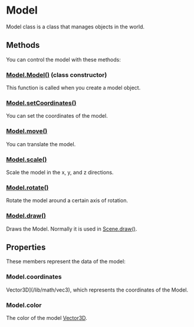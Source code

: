 # Model

 Model class is a class that manages objects in the world.

## Methods

You can control the model with these methods:

### [Model.Model()](/lib/3d/model/constructor) (class constructor)

This function is called when you create a model object.

### [Model.setCoordinates()](/lib/3d/model/setpos)

You can set the coordinates of the model.

### [Model.move()](/lib/3d/model/translate)

You can translate the model.

### [Model.scale()](/lib/3d/model/scale)

Scale the model in the x, y, and z directions.

### [Model.rotate()](/lib/3d/model/rotate)

Rotate the model around a certain axis of rotation.

### [Model.draw()](/lib/3d/model/draw)

Draws the Model. Normally it is used in [Scene.draw()](/lib/3d/scene/draw). 

## Properties

These members represent the data of the model:

### Model.coordinates

Vector3D](/lib/math/vec3), which represents the coordinates of the Model.

### Model.color

The color of the model [Vector3D](/lib/math/vec3).